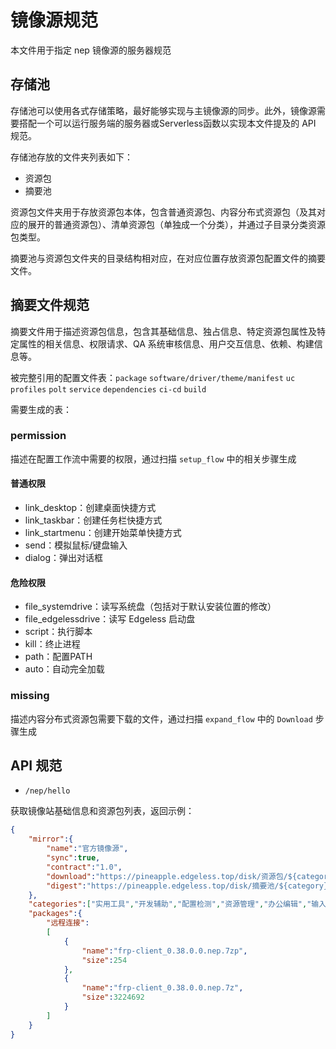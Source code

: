 # 镜像源规范
本文件用于指定 nep 镜像源的服务器规范

## 存储池
存储池可以使用各式存储策略，最好能够实现与主镜像源的同步。此外，镜像源需要搭配一个可以运行服务端的服务器或Serverless函数以实现本文件提及的 API 规范。

存储池存放的文件夹列表如下：
- 资源包
- 摘要池

资源包文件夹用于存放资源包本体，包含普通资源包、内容分布式资源包（及其对应的展开的普通资源包）、清单资源包（单独成一个分类），并通过子目录分类资源包类型。

摘要池与资源包文件夹的目录结构相对应，在对应位置存放资源包配置文件的摘要文件。

## 摘要文件规范
摘要文件用于描述资源包信息，包含其基础信息、独占信息、特定资源包属性及特定属性的相关信息、权限请求、QA 系统审核信息、用户交互信息、依赖、构建信息等。

被完整引用的配置文件表：`package` `software/driver/theme/manifest` `uc` `profiles` `polt` `service` `dependencies` `ci-cd` `build`

需要生成的表：

### permission
描述在配置工作流中需要的权限，通过扫描 `setup_flow` 中的相关步骤生成

#### 普通权限
- link_desktop：创建桌面快捷方式
- link_taskbar：创建任务栏快捷方式
- link_startmenu：创建开始菜单快捷方式
- send：模拟鼠标/键盘输入
- dialog：弹出对话框

#### 危险权限
- file_systemdrive：读写系统盘（包括对于默认安装位置的修改）
- file_edgelessdrive：读写 Edgeless 启动盘
- script：执行脚本
- kill：终止进程
- path：配置PATH
- auto：自动完全加载

### missing
描述内容分布式资源包需要下载的文件，通过扫描 `expand_flow` 中的 `Download` 步骤生成

## API 规范
- `/nep/hello`

获取镜像站基础信息和资源包列表，返回示例：

```json
{
    "mirror":{
        "name":"官方镜像源",
        "sync":true,
        "contract":"1.0",
        "download":"https://pineapple.edgeless.top/disk/资源包/${category}/${name}",
        "digest":"https://pineapple.edgeless.top/disk/摘要池/${category}/${name}"
    },
    "categories":["实用工具","开发辅助","配置检测","资源管理","办公编辑","输入法","录屏看图","磁盘数据","安全急救","即时通讯","安装备份","游戏娱乐","运行环境","压缩镜像","美化增强","驱动管理","下载上传","浏览器","影音播放","远程连接"],
    "packages":{
        "远程连接":
        [
            {
                "name":"frp-client_0.38.0.0.nep.7zp",
                "size":254
            },
            {
                "name":"frp-client_0.38.0.0.nep.7z",
                "size":3224692
            }
        ]
    }
}
```
